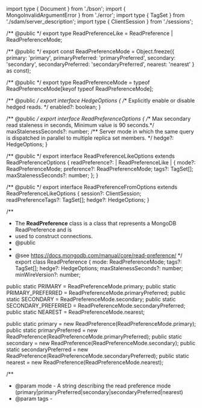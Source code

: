import type { Document } from './bson';
import { MongoInvalidArgumentError } from './error';
import type { TagSet } from './sdam/server_description';
import type { ClientSession } from './sessions';

/** @public */
export type ReadPreferenceLike = ReadPreference | ReadPreferenceMode;

/** @public */
export const ReadPreferenceMode = Object.freeze({
  primary: 'primary',
  primaryPreferred: 'primaryPreferred',
  secondary: 'secondary',
  secondaryPreferred: 'secondaryPreferred',
  nearest: 'nearest'
} as const);

/** @public */
export type ReadPreferenceMode = typeof ReadPreferenceMode[keyof typeof ReadPreferenceMode];

/** @public */
export interface HedgeOptions {
  /** Explicitly enable or disable hedged reads. */
  enabled?: boolean;
}

/** @public */
export interface ReadPreferenceOptions {
  /** Max secondary read staleness in seconds, Minimum value is 90 seconds.*/
  maxStalenessSeconds?: number;
  /** Server mode in which the same query is dispatched in parallel to multiple replica set members. */
  hedge?: HedgeOptions;
}

/** @public */
export interface ReadPreferenceLikeOptions extends ReadPreferenceOptions {
  readPreference?:
    | ReadPreferenceLike
    | {
        mode?: ReadPreferenceMode;
        preference?: ReadPreferenceMode;
        tags?: TagSet[];
        maxStalenessSeconds?: number;
      };
}

/** @public */
export interface ReadPreferenceFromOptions extends ReadPreferenceLikeOptions {
  session?: ClientSession;
  readPreferenceTags?: TagSet[];
  hedge?: HedgeOptions;
}

/**
 * The **ReadPreference** class is a class that represents a MongoDB ReadPreference and is
 * used to construct connections.
 * @public
 *
 * @see https://docs.mongodb.com/manual/core/read-preference/
 */
export class ReadPreference {
  mode: ReadPreferenceMode;
  tags?: TagSet[];
  hedge?: HedgeOptions;
  maxStalenessSeconds?: number;
  minWireVersion?: number;

  public static PRIMARY = ReadPreferenceMode.primary;
  public static PRIMARY_PREFERRED = ReadPreferenceMode.primaryPreferred;
  public static SECONDARY = ReadPreferenceMode.secondary;
  public static SECONDARY_PREFERRED = ReadPreferenceMode.secondaryPreferred;
  public static NEAREST = ReadPreferenceMode.nearest;

  public static primary = new ReadPreference(ReadPreferenceMode.primary);
  public static primaryPreferred = new ReadPreference(ReadPreferenceMode.primaryPreferred);
  public static secondary = new ReadPreference(ReadPreferenceMode.secondary);
  public static secondaryPreferred = new ReadPreference(ReadPreferenceMode.secondaryPreferred);
  public static nearest = new ReadPreference(ReadPreferenceMode.nearest);

  /**
   * @param mode - A string describing the read preference mode (primary|primaryPreferred|secondary|secondaryPreferred|nearest)
   * @param tags -